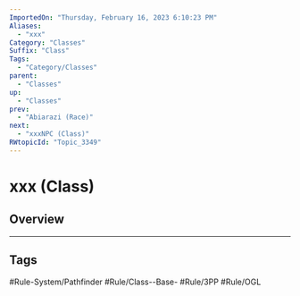 ```yaml
---
ImportedOn: "Thursday, February 16, 2023 6:10:23 PM"
Aliases:
  - "xxx"
Category: "Classes"
Suffix: "Class"
Tags:
  - "Category/Classes"
parent:
  - "Classes"
up:
  - "Classes"
prev:
  - "Abiarazi (Race)"
next:
  - "xxxNPC (Class)"
RWtopicId: "Topic_3349"
---
```

# xxx (Class)
## Overview

---
## Tags
#Rule-System/Pathfinder #Rule/Class--Base- #Rule/3PP #Rule/OGL

